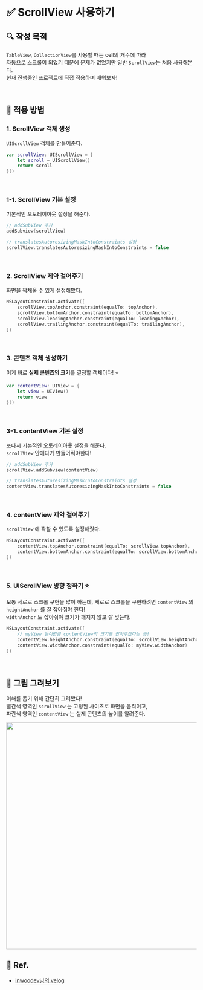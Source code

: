 # ✅ ScrollView 사용하기

## **🔍** 작성 목적

`TableView`, `CollectionView`를 사용할 때는 cell의 개수에 따라   
자동으로 스크롤이 되었기 때문에 문제가 없었지만 일반 `ScrollView`는 처음 사용해본다.   
현재 진행중인 프로젝트에 직접 적용하며 배워보자!

<br/>

## 📌 적용 방법

### 1. ScrollView 객체 생성
`UIScrollView` 객체를 만들어준다.
~~~swift
var scrollView: UIScrollView = {
    let scroll = UIScrollView()
    return scroll
}()
~~~

<br/>

### 1-1. ScrollView 기본 설정
기본적인 오토레이아웃 설정을 해준다.
~~~swift
// addSubView 추가
addSubview(scrollView)

// translatesAutoresizingMaskIntoConstraints 설정
scrollView.translatesAutoresizingMaskIntoConstraints = false
~~~

<br/>

### 2. ScrollView 제약 걸어주기
화면을 꽉채울 수 있게 설정해봤다.
~~~swift
NSLayoutConstraint.activate([
    scrollView.topAnchor.constraint(equalTo: topAnchor),
    scrollView.bottomAnchor.constraint(equalTo: bottomAnchor),
    scrollView.leadingAnchor.constraint(equalTo: leadingAnchor),
    scrollView.trailingAnchor.constraint(equalTo: trailingAnchor),
])
~~~

<br/>

### 3. 콘텐츠 객체 생성하기
이게 바로 **실제 콘텐츠의 크기**를 결정할 객체이다! ⭐️
~~~swift
var contentView: UIView = {
    let view = UIView()
    return view
}()
~~~

<br/>

### 3-1. contentView 기본 설정
또다시 기본적인 오토레이아웃 설정을 해준다.   
`scrollView` 안에다가 만들어줘야한다!
~~~swift
// addSubView 추가
scrollView.addSubview(contentView)

// translatesAutoresizingMaskIntoConstraints 설정
contentView.translatesAutoresizingMaskIntoConstraints = false
~~~

<br/>

### 4. contentView 제약 걸어주기
`scrollView` 에 꽉찰 수 있도록 설정해줬다.
~~~swift
NSLayoutConstraint.activate([
    contentView.topAnchor.constraint(equalTo: scrollView.topAnchor),
    contentView.bottomAnchor.constraint(equalTo: scrollView.bottomAnchor), 
])
~~~

<br/>

### 5. UIScrollView 방향 정하기 ⭐️
보통 세로로 스크롤 구현을 많이 하는데, 세로로 스크롤을 구현하려면 `contentView` 의 `heightAnchor` 를 잘 잡아줘야 한다!   
`widthAnchor` 도 잡아줘야 크기가 깨지지 않고 잘 맞는다.
~~~swift
NSLayoutConstraint.activate([
    // myView 높이만큼 contentView의 크기를 잡아주겠다는 뜻!
    contentView.heightAnchor.constraint(equalTo: scrollView.heightAnchor),
    contentView.widthAnchor.constraint(equalTo: myView.widthAnchor)
])
~~~

<br/>

## 🎨 그림 그려보기
이해를 돕기 위해 간단히 그려봤다!   
빨간색 영역인 `scrollView` 는 고정된 사이즈로 화면을 움직이고,   
파란색 영역인 `contentView` 는 실제 콘텐츠의 높이를 알려준다.

<img width="600" src="https://user-images.githubusercontent.com/113565086/226287216-ee3086f2-f8e4-46bb-b28b-32758b12fbcf.png">

<br/>

## 💌 Ref.

- [inwoodev님의 velog](https://velog.io/@inwoodev/Swift-ScrollView-%EC%BD%94%EB%93%9C%EB%A1%9C%ED%99%94%EB%A9%B4%EC%97%90-%EC%A0%81%EC%9A%A9%ED%95%98%EA%B8%B0)


